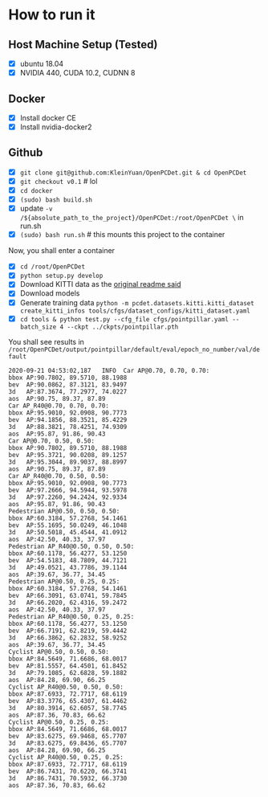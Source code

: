 # How to run it

## Host Machine Setup (Tested)

- [X] ubuntu 18.04
- [X] NVIDIA 440, CUDA 10.2, CUDNN 8

## Docker

- [X] Install docker CE
- [X] Install nvidia-docker2

## Github

- [X] `git clone git@github.com:KleinYuan/OpenPCDet.git & cd OpenPCDet`
- [X] `git checkout v0.1` # lol
- [X] `cd docker`
- [X] `(sudo) bash build.sh`
- [X] update `-v /${absolute_path_to_the_project}/OpenPCDet:/root/OpenPCDet \` in run.sh
- [X] `(sudo) bash run.sh` # this mounts this project to the container

Now, you shall enter a container

- [X] `cd /root/OpenPCDet`
- [X] `python setup.py develop`
- [X] Download KITTI data as the [original readme said](ORIGINAL_README.md)
- [X] Download models
- [X] Generate training data `python -m pcdet.datasets.kitti.kitti_dataset create_kitti_infos tools/cfgs/dataset_configs/kitti_dataset.yaml`
- [X] `cd tools & python test.py --cfg_file cfgs/pointpillar.yaml --batch_size 4 --ckpt ../ckpts/pointpillar.pth`

You shall see results in `/root/OpenPCDet/output/pointpillar/default/eval/epoch_no_number/val/default`

```
2020-09-21 04:53:02,187   INFO  Car AP@0.70, 0.70, 0.70:
bbox AP:90.7802, 89.5710, 88.1988
bev  AP:90.0862, 87.3121, 83.9497
3d   AP:87.3674, 77.2977, 74.0227
aos  AP:90.75, 89.37, 87.89
Car AP_R40@0.70, 0.70, 0.70:
bbox AP:95.9010, 92.0908, 90.7773
bev  AP:94.1856, 88.3521, 85.4229
3d   AP:88.3821, 78.4251, 74.9309
aos  AP:95.87, 91.86, 90.43
Car AP@0.70, 0.50, 0.50:
bbox AP:90.7802, 89.5710, 88.1988
bev  AP:95.3721, 90.0208, 89.1257
3d   AP:95.3044, 89.9037, 88.8997
aos  AP:90.75, 89.37, 87.89
Car AP_R40@0.70, 0.50, 0.50:
bbox AP:95.9010, 92.0908, 90.7773
bev  AP:97.2666, 94.5944, 93.5978
3d   AP:97.2260, 94.2424, 92.9334
aos  AP:95.87, 91.86, 90.43
Pedestrian AP@0.50, 0.50, 0.50:
bbox AP:60.3184, 57.2768, 54.1461
bev  AP:55.1695, 50.0249, 46.1048
3d   AP:50.5018, 45.4544, 41.0912
aos  AP:42.50, 40.33, 37.97
Pedestrian AP_R40@0.50, 0.50, 0.50:
bbox AP:60.1178, 56.4277, 53.1250
bev  AP:54.5183, 48.7809, 44.7121
3d   AP:49.0521, 43.7786, 39.1144
aos  AP:39.67, 36.77, 34.45
Pedestrian AP@0.50, 0.25, 0.25:
bbox AP:60.3184, 57.2768, 54.1461
bev  AP:66.3091, 63.0741, 59.7845
3d   AP:66.2020, 62.4316, 59.2472
aos  AP:42.50, 40.33, 37.97
Pedestrian AP_R40@0.50, 0.25, 0.25:
bbox AP:60.1178, 56.4277, 53.1250
bev  AP:66.7191, 62.8219, 59.4442
3d   AP:66.3862, 62.2832, 58.9252
aos  AP:39.67, 36.77, 34.45
Cyclist AP@0.50, 0.50, 0.50:
bbox AP:84.5649, 71.6686, 68.0017
bev  AP:81.5557, 64.4501, 61.8452
3d   AP:79.1085, 62.6828, 59.1882
aos  AP:84.28, 69.90, 66.25
Cyclist AP_R40@0.50, 0.50, 0.50:
bbox AP:87.6933, 72.7717, 68.6119
bev  AP:83.3776, 65.4307, 61.4462
3d   AP:80.3914, 62.6057, 58.7745
aos  AP:87.36, 70.83, 66.62
Cyclist AP@0.50, 0.25, 0.25:
bbox AP:84.5649, 71.6686, 68.0017
bev  AP:83.6275, 69.9468, 65.7707
3d   AP:83.6275, 69.8436, 65.7707
aos  AP:84.28, 69.90, 66.25
Cyclist AP_R40@0.50, 0.25, 0.25:
bbox AP:87.6933, 72.7717, 68.6119
bev  AP:86.7431, 70.6220, 66.3741
3d   AP:86.7431, 70.5932, 66.3730
aos  AP:87.36, 70.83, 66.62

```